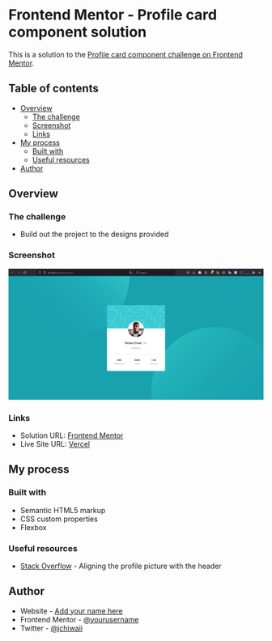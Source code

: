 # Frontend Mentor - Profile card component solution

This is a solution to the [Profile card component challenge on Frontend Mentor](https://www.frontendmentor.io/challenges/profile-card-component-cfArpWshJ).

## Table of contents

- [Overview](#overview)
  - [The challenge](#the-challenge)
  - [Screenshot](#screenshot)
  - [Links](#links)
- [My process](#my-process)
  - [Built with](#built-with)
  - [Useful resources](#useful-resources)
- [Author](#author)

## Overview

### The challenge

- Build out the project to the designs provided

### Screenshot

![](./screenshot/snap.PNG)

### Links

- Solution URL: [Frontend Mentor](https://www.frontendmentor.io/solutions/responsive-profile-card-component-using-vanilla-css-and-html-OZBFCyzKwL)
- Live Site URL: [Vercel](https://profile-card-lemon-two.vercel.app/)

## My process

### Built with

- Semantic HTML5 markup
- CSS custom properties
- Flexbox

### Useful resources

- [Stack Overflow](https://stackoverflow.com/questions/66789703/how-to-make-picture-fit-inside-half-circle) - Aligning the profile picture with the header

## Author

- Website - [Add your name here](https://www.your-site.com)
- Frontend Mentor - [@yourusername](https://www.frontendmentor.io/profile/jchiwaii)
- Twitter - [@jchiwaii](https://www.twitter.com/jchiwaii)

